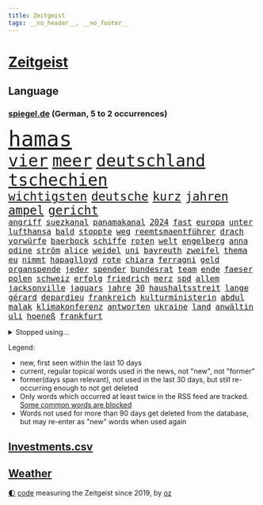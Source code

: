 ```yaml
---
title: Zeitgeist
tags: __no_header__, __no_footer__
---
```


# [Zeitgeist](https://oliz.io/zeitgeist/)

## Language

<h3><a href="https://www.spiegel.de" target="_blank">spiegel.de</a> (German, 5 to 2 occurrences)</h3>
<p style="font-family:monospace">
<span style="font-size:32pt"><a href="news_links.html#hamas" class="current">hamas</a></span>
<br>
<span style="font-size:25pt"><a href="news_links.html#vier" class="current">vier</a></span>
<span style="font-size:25pt"><a href="news_links.html#meer" class="current">meer</a></span>
<span style="font-size:25pt"><a href="news_links.html#deutschland" class="current">deutschland</a></span>
<span style="font-size:25pt"><a href="news_links.html#tschechien" class="current">tschechien</a></span>
<br>
<span style="font-size:18pt"><a href="news_links.html#wichtigsten" class="current">wichtigsten</a></span>
<span style="font-size:18pt"><a href="news_links.html#deutsche" class="current">deutsche</a></span>
<span style="font-size:18pt"><a href="news_links.html#kurz" class="current">kurz</a></span>
<span style="font-size:18pt"><a href="news_links.html#jahren" class="current">jahren</a></span>
<span style="font-size:18pt"><a href="news_links.html#ampel" class="current">ampel</a></span>
<span style="font-size:18pt"><a href="news_links.html#gericht" class="current">gericht</a></span>
<br>
<span style="font-size:12pt"><a href="news_links.html#angriff" class="current">angriff</a></span>
<span style="font-size:12pt"><a href="news_links.html#suezkanal" class="current">suezkanal</a></span>
<span style="font-size:12pt"><a href="news_links.html#panamakanal" class="new">panamakanal</a></span>
<span style="font-size:12pt"><a href="news_links.html#2024" class="current">2024</a></span>
<span style="font-size:12pt"><a href="news_links.html#fast" class="current">fast</a></span>
<span style="font-size:12pt"><a href="news_links.html#europa" class="current">europa</a></span>
<span style="font-size:12pt"><a href="news_links.html#unter" class="current">unter</a></span>
<span style="font-size:12pt"><a href="news_links.html#lufthansa" class="current">lufthansa</a></span>
<span style="font-size:12pt"><a href="news_links.html#bald" class="current">bald</a></span>
<span style="font-size:12pt"><a href="news_links.html#stoppte" class="current">stoppte</a></span>
<span style="font-size:12pt"><a href="news_links.html#weg" class="current">weg</a></span>
<span style="font-size:12pt"><a href="news_links.html#reemtsmaentführer" class="new">reemtsmaentführer</a></span>
<span style="font-size:12pt"><a href="news_links.html#drach" class="new">drach</a></span>
<span style="font-size:12pt"><a href="news_links.html#vorwürfe" class="current">vorwürfe</a></span>
<span style="font-size:12pt"><a href="news_links.html#baerbock" class="current">baerbock</a></span>
<span style="font-size:12pt"><a href="news_links.html#schiffe" class="current">schiffe</a></span>
<span style="font-size:12pt"><a href="news_links.html#roten" class="current">roten</a></span>
<span style="font-size:12pt"><a href="news_links.html#welt" class="current">welt</a></span>
<span style="font-size:12pt"><a href="news_links.html#engelberg" class="new">engelberg</a></span>
<span style="font-size:12pt"><a href="news_links.html#anna" class="current">anna</a></span>
<span style="font-size:12pt"><a href="news_links.html#odine" class="new">odine</a></span>
<span style="font-size:12pt"><a href="news_links.html#ström" class="new">ström</a></span>
<span style="font-size:12pt"><a href="news_links.html#alice" class="current">alice</a></span>
<span style="font-size:12pt"><a href="news_links.html#weidel" class="current">weidel</a></span>
<span style="font-size:12pt"><a href="news_links.html#uni" class="current">uni</a></span>
<span style="font-size:12pt"><a href="news_links.html#bayreuth" class="current">bayreuth</a></span>
<span style="font-size:12pt"><a href="news_links.html#zweifel" class="current">zweifel</a></span>
<span style="font-size:12pt"><a href="news_links.html#thema" class="current">thema</a></span>
<span style="font-size:12pt"><a href="news_links.html#eu" class="current">eu</a></span>
<span style="font-size:12pt"><a href="news_links.html#nimmt" class="current">nimmt</a></span>
<span style="font-size:12pt"><a href="news_links.html#hapaglloyd" class="new">hapaglloyd</a></span>
<span style="font-size:12pt"><a href="news_links.html#rote" class="current">rote</a></span>
<span style="font-size:12pt"><a href="news_links.html#chiara" class="current">chiara</a></span>
<span style="font-size:12pt"><a href="news_links.html#ferragni" class="new">ferragni</a></span>
<span style="font-size:12pt"><a href="news_links.html#geld" class="current">geld</a></span>
<span style="font-size:12pt"><a href="news_links.html#organspende" class="new">organspende</a></span>
<span style="font-size:12pt"><a href="news_links.html#jeder" class="current">jeder</a></span>
<span style="font-size:12pt"><a href="news_links.html#spender" class="current">spender</a></span>
<span style="font-size:12pt"><a href="news_links.html#bundesrat" class="current">bundesrat</a></span>
<span style="font-size:12pt"><a href="news_links.html#team" class="current">team</a></span>
<span style="font-size:12pt"><a href="news_links.html#ende" class="current">ende</a></span>
<span style="font-size:12pt"><a href="news_links.html#faeser" class="current">faeser</a></span>
<span style="font-size:12pt"><a href="news_links.html#polen" class="current">polen</a></span>
<span style="font-size:12pt"><a href="news_links.html#schweiz" class="current">schweiz</a></span>
<span style="font-size:12pt"><a href="news_links.html#erfolg" class="current">erfolg</a></span>
<span style="font-size:12pt"><a href="news_links.html#friedrich" class="current">friedrich</a></span>
<span style="font-size:12pt"><a href="news_links.html#merz" class="current">merz</a></span>
<span style="font-size:12pt"><a href="news_links.html#spd" class="current">spd</a></span>
<span style="font-size:12pt"><a href="news_links.html#allem" class="current">allem</a></span>
<span style="font-size:12pt"><a href="news_links.html#jacksonville" class="new">jacksonville</a></span>
<span style="font-size:12pt"><a href="news_links.html#jaguars" class="new">jaguars</a></span>
<span style="font-size:12pt"><a href="news_links.html#jahre" class="current">jahre</a></span>
<span style="font-size:12pt"><a href="news_links.html#30" class="current">30</a></span>
<span style="font-size:12pt"><a href="news_links.html#haushaltsstreit" class="current">haushaltsstreit</a></span>
<span style="font-size:12pt"><a href="news_links.html#lange" class="current">lange</a></span>
<span style="font-size:12pt"><a href="news_links.html#gérard" class="new">gérard</a></span>
<span style="font-size:12pt"><a href="news_links.html#depardieu" class="new">depardieu</a></span>
<span style="font-size:12pt"><a href="news_links.html#frankreich" class="current">frankreich</a></span>
<span style="font-size:12pt"><a href="news_links.html#kulturministerin" class="new">kulturministerin</a></span>
<span style="font-size:12pt"><a href="news_links.html#abdul" class="current">abdul</a></span>
<span style="font-size:12pt"><a href="news_links.html#malak" class="new">malak</a></span>
<span style="font-size:12pt"><a href="news_links.html#klimakonferenz" class="current">klimakonferenz</a></span>
<span style="font-size:12pt"><a href="news_links.html#antworten" class="current">antworten</a></span>
<span style="font-size:12pt"><a href="news_links.html#ukraine" class="current">ukraine</a></span>
<span style="font-size:12pt"><a href="news_links.html#land" class="current">land</a></span>
<span style="font-size:12pt"><a href="news_links.html#anwältin" class="current">anwältin</a></span>
<span style="font-size:12pt"><a href="news_links.html#uli" class="current">uli</a></span>
<span style="font-size:12pt"><a href="news_links.html#hoeneß" class="current">hoeneß</a></span>
<span style="font-size:12pt"><a href="news_links.html#frankfurt" class="current">frankfurt</a></span>
</p>
<details>
<summary>Stopped using...</summary>
<p class="former" style="font-size:12pt">
beobachtet(1150) nötig(1150) gründer(1149) prüfung(1149) eskalation(1148) gestohlen(1148) umfeld(1148) gefasst(1147) geholfen(1147) klagen(1147) modelle(1147) vermutlich(1147) 100000(1146) 2000(1146) aussicht(1146) strafen(1146) and(1145) berühmt(1145) dauerhaft(1145) demokraten(1145) klimaneutral(1145) landesregierung(1145) reformen(1145) uhr(1145) zählt(1145) enorm(1144) frankfurter(1144) präsentieren(1144) spanier(1144) stich(1144) überwinden(1144) arbeitsplatz(1143) bedenken(1143) enttäuscht(1143) kollaps(1143) mahnt(1143) queen(1143) stürmer(1143) verschoben(1143) öffnen(1143) betreiber(1142) facebook(1142) gemeinden(1142) kalifornien(1142) kennt(1142) männern(1142) niveau(1142) 2016(1141) bundespolizei(1141) chelsea(1141) hinterlassen(1141) klare(1141) kämpfer(1141) leute(1141) lüge(1141) regisseur(1141) wolfsburg(1141) flugzeuge(1140) sonne(1140) bitten(1139) deutet(1139) seitdem(1139) trainiert(1139) verdachts(1139) ausbau(1138) menge(1138) schlimmsten(1138) appell(1137) bekämpfen(1137) freut(1137) hubertus(1137) islamischen(1137) mengen(1137) west(1137) august(1136) nord(1136) riss(1136) starken(1136) suspendiert(1136) üben(1136) aufgegeben(1135) belarussische(1135) bloß(1135) demokratische(1135) entscheidenden(1135) ii(1135) siegen(1135) zählen(1135) hans(1134) tokio(1134) litauen(1133) rat(1133) werke(1133) achten(1131) bundesstaat(1131) käufer(1131) störung(1129) verspielt(1129) betont(1128) euparlament(1128) gefragt(1128) herr(1128) form(1127) porsche(1126) verbessert(1126) entwickeln(1125) königin(1125) tragödie(1125) schießen(1123) wien(1123) erwischt(1122) dein(1121) eigenes(1119) teilnahme(1119) apps(1116) istanbul(1116) vorwürfen(1115) erstochen(1112) besteht(1108) georg(1107) uhaft(1107) teilt(1106) staatlichen(1101) elizabeth(1097) bewegt(1096) einblicke(1091) rakete(1086) flog(1076) polizeiruf(1050) lehrerin(1017) notstand(1001) angebote(965) airline(951) lediglich(926) waldbrände(920) flohen(902) zerstörte(888) djoković(881) kroatien(881) australischen(864) weibliche(846) zerstörten(845) befürwortet(835) ali(830) drauf(823) preiserhöhungen(811) getöteten(807) gehälter(806) hawaii(806) irritiert(806) eindeutig(805) gefiel(801) erreichte(797) offene(796) spiegelkorrespondent(789) großbank(784) australiens(780) rwe(780) energiekosten(778) gefeuert(777) russisches(753) unbekannter(752) geringer(739) schärfere(735) auge(734) laura(732) energiekonzern(729) mache(728) einziger(722) kretschmann(720) sank(720) angekündigte(715) beschossen(714) pink(714) kriegs(713) kanzlers(708) klappt(706) propaganda(701) geschah(696) verpflichtung(687) krim(684) großbrand(680) explosionen(677) lohnen(662) 2014(661) abseits(644) benötigt(640) 98(638) absagen(638) fluss(636) beschuss(634) besetzte(630) arbeitszeit(628) nebenbei(627) töchter(622) kasse(614) rezession(614) bewusst(613) saporischschja(612) braunschweig(604) kalt(602) bezeichnen(600) auslöser(593) drohe(593) haare(589) spannung(587) weitermachen(585) nachfolgerin(583) besetzen(580) versöhnung(571) el(566) prominenten(562) mordfall(561) zunahme(556) grünenpolitikerin(553) 110(548) budapest(546) debattiert(546) grundschule(538) 54(537) lob(536) irgendwann(534) 86(533) finde(525) ängste(522) feuert(518) demenz(515) nahrung(515) kostete(513) riesig(510) erdbeben(509) erlegen(504) berlinneukölln(500) fassungslos(500) effekt(490) tode(487) island(485) offenlegen(484) notruf(481) werben(479) beseitigt(475) führten(473) sperren(469) hände(466) ukrainerusslandnews(465) größeres(462) herunter(459) gott(456) klettert(455) gerechtfertigt(451) lettland(451) ausgestattet(438) praktisch(434) winzer(434) spiegelrecherche(432) branchen(430) sohnes(427) kurzen(424) persönlichen(424) kompliziert(422) immobilienkonzern(420) adidas(419) direktor(418) knappe(413) ausgegeben(410) angewiesen(407) baustellen(399) eric(390) beantragen(387) apples(378) adolf(377) credit(376) suisse(376) trotzen(376) 21jährige(375) 4(375) singt(374) reichlich(372) siemens(368) stimmten(368) verdoppeln(367) skepsis(365) roland(363) 1991(362) interviews(362) landesweiten(362) saarlouis(362) technische(359) verbannt(357) wiederholen(354) erheblichen(350) marcel(349) erstickt(348) muster(347) emails(346) hürde(346) kandidieren(346) steine(346) leblos(344) verschafft(343) escooter(340) konzernchef(336) lockt(336) einkaufszentrum(335) nhl(335) sensation(334) aggressiv(333) nepal(333) überflüssig(329) beliebter(328) geschwister(328) gegründet(327) prozesse(325) ausstand(324) csupolitiker(324) forscherteam(324) immobilienpreise(322) satellitenbild(322) djirsarai(321) fdpgeneralsekretär(321) aussieht(320) komplizierten(320) sammlung(320) herstellers(319) täglichen(319) grünenchefin(318) statistik(318) eiltempo(317) erlag(316) freier(314) gedenken(314) fernando(312) initiative(312) alcaraz(310) konto(309) attackierte(307) autofahren(307) umfasst(307) leon(306) steigert(303) ausgerufen(302) angestiegen(301) gedemütigt(301) schwache(301) neunzigerjahren(299) nicolas(299) eskalierte(297) inseln(297) insekten(294) stürmte(293) handwerker(292) segelboot(291) 46(290) tarifverhandlungen(288) baltikum(285) ministerpräsidenten(282) dienen(281) toll(281) weltmeisterin(279) dfbpokal(278) leiterin(277) zaun(277) ausflug(276) einheimischen(276) premiers(276) politikwissenschaftler(274) sportliche(273) komplizen(271) umstellung(270) 30000(269) genervt(269) amtskollege(268) ausweitung(265) trinkwasser(264) akkus(262) beeinflussen(259) gewartet(259) saisonstart(259) slowenien(257) obduziert(255) mutterkonzern(254) regulierung(254) ungeklärt(254) 55jährige(253) denkmal(251) hohes(251) tatwaffe(250) sterbehilfe(249) france(247) beides(245) bundesverwaltungsgericht(244) ticket(243) verblüffenden(242) wrack(242) geflüchtet(241) gegenwind(241) kaufkraft(241) social(241) unterschiede(241) kampfjet(240) schließung(240) aktueller(239) linkspartei(239) einspruch(238) obduktion(238) portal(238) wohnen(238) defekt(237) angeschossen(236) schnellere(236) bijan(235) länderspiele(235) ubs(234) breites(233) eintreffen(232) zentrales(232) linkenchef(231) tauben(231) solar(229) konzentrieren(228) fußballverband(227) minderjähriger(223) schulze(223) sponsor(223) wärmepumpe(223) renommierter(222) samuel(222) experiment(221) lina(220) einsturz(217) gegend(217) prämien(217) chips(216) eingeschlagen(216) usamerikanische(216) beleidigung(215) geflüchteter(215) münchens(215) unterschiedlichen(215) gedenkt(214) normalen(214) hessens(213) heimatstadt(212) kfw(212) spürt(212) eskalieren(211) tennisspielerin(211) votum(208) arktis(207) mohamed(207) notarzt(207) ken(204) aufgerollt(203) begleitete(203) dir(203) waldbränden(203) unzureichend(202) innovation(201) genießen(200) attraktion(199) selbstversuch(198) dienste(197) mühe(197) umbenennung(197) benannt(195) lüneburg(195) rechter(195) besiegte(194) heiklen(194) nötigen(194) dreifach(193) uskapitol(191) verwechselt(191) motto(190) schwärmt(190) vergabe(190) blockt(189) energieintensive(188) yeboah(188) blume(187) inhaftierte(187) mohammed(187) brannte(185) kalifornischen(185) acker(184) finger(184) jüdischer(183) länderspiel(183) gewannen(182) gesellschaftlichen(180) aussah(179) mobilität(179) scharfen(179) erneuerbarer(178) wuchs(178) scott(177) brandstiftung(176) befragt(175) einbestellt(175) ätna(174) einziehen(173) entgehen(173) schlepper(173) rumort(172) titelgewinn(172) menschlicher(171) schlagersängerin(171) verdächtig(171) wirtschaftlich(171) amazongründer(170) schwieg(170) unterschiedliche(170) erkennt(169) gasspeicher(169) talente(169) unterschied(169) budget(168) 77(166) abgewehrt(166) flugbetrieb(166) leichte(166) passende(164) intensive(163) lieb(163) rasen(163) like(162) philosoph(162) installation(161) wiederentdeckt(161) fernwärme(160) richtlinien(160) defensive(158) motorrad(158) plattformen(158) vorbilder(158) 35jährigen(157) tatverdächtig(157) unterhalb(157) vorsaison(156) lebend(155) versammlung(153) 30jähriger(152) fraktionschefin(152) rechtsradikalen(152) gleichermaßen(151) hinziehen(151) kuriosen(151) stellenabbau(151) toronto(151) geparkten(150) hessische(150) verlief(150) benachteiligt(149) ehre(148) feierabend(148) lebenshaltungskosten(148) flüchtlingen(147) händen(147) monatelangem(147) saudischer(147) vertrauter(146) lud(145) schnappt(145) mobilfunknetz(144) bewerbungen(143) energy(143) queere(143) chipfabrik(142) luka(142) länderspielen(142) benötigten(141) besiegen(140) geteilt(139) parteifreunde(139) vorrücken(139) ausgestorben(138) effizienter(137) oktoberfest(137) nachvollziehbar(136) victoria(136) verfilmt(135) krankenhauses(134) mitschüler(134) schlaganfall(134) schwitzen(134) 20jähriger(133) winzige(133) schmerzhaft(132) vorort(132) wertschätzung(132) k(131) strotzt(131) zelt(131) diskriminierung(130) zweitgrößten(130) beeinträchtigen(129) bestseller(129) gasriesen(128) varianten(128) winfried(128) highway(127) polizeistreife(127) service(127) häfen(126) geistliche(125) handlungsbedarf(125) industriestrompreis(125) lösten(125) wahlkommission(125) planet(124) zehnmal(124) aggressives(123) carolin(123) georgia(123) immobilienmarkt(123) islamistische(123) megan(123) designer(122) forschern(122) skurriler(122) black(121) architektur(120) behandeln(119) garantien(119) pyrotechnik(118) terroranschläge(118) flächen(117) fremde(117) rekordtransfer(117) signale(117) marihuana(116) demonstrant(115) kleidungsstück(115) treppe(115) fester(114) harmonie(114) ökonomisch(114) bereitstellen(113) flüchtet(113) erwischte(112) impfung(112) kamikazedrohnen(112) pennsylvania(112) künstlerinnen(110) voigt(110) durchschnittliche(109) gezündet(108) ideologie(108) liebeskummer(108) rapinoe(108) erkämpften(107) riskanten(107) schreckt(106) kraftwerke(105) strafrechtlich(105) topteams(105) winde(105) fing(104) kiesewetter(104) akute(103) bewaffnet(103) hot(103) recklinghausen(103) ausnahmezustand(102) fußballerin(102) initiatoren(102) rettungswagen(102) roderich(102) öffentlicher(102) arizona(101) austragen(101) dfbkader(101) geschätzt(101) us(101) alaska(99) arbeitsvertrag(99) fahrschein(99) jüdisches(99) ehrung(98) empfindet(98) erfolgreicher(98) exfrau(98) hilfsorganisationen(98) inhaber(98) verkehrsunfall(98) friedensnobelpreisträgerin(97) rekordjahr(97) unterschieden(97) gebildet(96) hindernis(95) kanarische(95) siri(95) chefinnen(94) ablehnen(93) festnetz(92) künstlerischen(92) lackiert(92) entsorgen(91) fünfjährige(91) gezerre(90) hundebesitzer(90) insider(90) jahresbericht(90) leinwand(90) rennstrecke(90) wework(90) außerordentlichen(89) mobiltelefone(89) ruder(89) superreiche(89) verkohlte(89) beute(88) durchbrochen(88) exminister(88) kundin(88) notübernahme(88) verzehr(88) baku(87) bedürfnisse(87) burkina(87) entwicklungsministerin(87) faso(87) flugbereitschaft(87) gräueltaten(87) joseph(87) svenja(87) terminen(87) erklommen(86) gekürzt(86) jared(86) leto(86) trotzte(86) bierhoff(85) bundesdatenschutzbeauftragte(85) ferne(85) füllkrug(85) heidelberger(85) michigan(85) niclas(85) schärfste(85) webbteleskops(85) windenergie(85) betrunkene(84) endgültigen(84) rufe(84) spieltagen(84) vielfach(84) anker(83) arzneimittelproduktion(83) auswärts(83) autobranche(83) coole(83) erbgut(83) kinohit(83) lost(83) radman(83) virales(83) arbeitszeiterfassung(82) gemäß(82) rtlmoderator(82) schusswaffenangriff(82) steuerbetrug(82) ursprünglichen(82) beliebtesten(81) gegriffen(81) harald(81) mangelhafte(81) modernisierung(81) patientendaten(81) scharfschützengewehren(81) sitzungen(81) ötzi(81) aktienrente(80) betrunken(80) bombenanschlag(80) bundespartei(80) hansgeorg(80) maaßen(80) reporters(80) sarkozy(80) stromkosten(80) würzburg(80) bghurteil(79) schärfer(79) väter(79) 52jährige(78) bootsfahrt(78) davide(78) disziplin(78) jugendstrafe(78) katzen(78) nintendo(78) spezialeinheit(78) erweitern(77) eugesetz(77) heutzutage(77) algorithmen(76) hamsterrad(76) hymne(76) reformiert(76) staatsangehörigkeit(76) verbrannte(76) tatverdacht(75) umbringen(75) verpflichtungen(75) verschleiern(75) atomkraftwerke(74) deborah(74) gelesen(74) gewässern(74) herauszuholen(74) kussskandal(74) neuling(74) spdgeneralsekretär(74) unvorstellbar(74) uswahl(74) chemieindustrie(73) diebstählen(73) dringenden(73) eisernen(73) monarchen(73) umwerfend(73) berechnen(72) fußballfans(72) kundinnen(72) seht(72) staatsbibliothek(72) dončić(71) festhält(71) kussattacke(71) moderatorin(71) privatfernsehen(71) staatsschulden(71) strompreis(71) versenkte(71) achtzigerjahren(70) dallas(70) darstellen(70) herkunftsländern(70) kebekus(70) spannende(70) streamen(70) bundesverkehrsminister(69) charité(69) energisch(69) funde(69) herzprobleme(69) sardinien(69) beantworten(68) gravierend(68) irrsinn(68) people(68) wurm(68) 12000(67) 2001(67) biopic(67) chili(67) hazel(67) jährt(67) mikrochip(67) rage(67) auszahlen(66) bischof(66) friedens(66) morddrohungen(66) ohio(66) rehabilitiert(66) beckmann(65) bergkarabach(65) comedian(65) dozent(65) ludwigshafen(65) too(65) zweijährige(65) 133(64) eingeschränkt(64) klischee(64) paddelte(64) wehrpflicht(64) heinsberg(63) holocaustüberlebende(63) identifizierung(63) infos(63) krause(63) kürt(63) lehramtsstudium(63) nachnominiert(63) nevada(63) scholz'(63) sevilla(63) g7(62) heimspiel(62) lindert(62) töteten(62) entziehen(61) harrte(61) personenschützer(61) umweltschützern(61) außergewöhnliche(60) befristungen(60) doppelmoral(60) luftraums(60) namensänderung(60) umkleidekabine(60) verblüffend(60) berüchtigten(59) mehrmals(59) norderney(59) polizeiauto(59) polyamore(59) pressefreiheit(59) sportwelt(59) stromsteuer(59) atomschlag(58) humoristen(58) klangvollen(58) längerem(58) lösegeld(58) spezialkräften(58) weitreichenden(58) antisemitischer(57) kenntnis(57) sportlich(57) verbrachte(57) 9/11(56) chat(56) stücke(56) unausweichlich(56) verbrennungen(56) veteranentag(56) betriebsrat(55) flüchtig(55) geröll(55) haakon(55) naomi(55) nflspiel(55) revolutionswächter(55) schotten(55) verschlossenen(55) bay(54) benennen(54) egger(54) hausaufgaben(54) kampfgebiet(54) linden(54) mitbringen(54) nationalsozialisten(54) osteuropa(54) rekordbüchern(54) anhaltend(53) bahnsteig(53) bahnstrecke(53) erzrivale(53) geiselnehmer(53) gelebt(53) komiker(53) zerstörerische(53) aufgeteilt(52) beherbergen(52) brandstifter(52) eusanktionen(52) feuerwehreinsatz(52) massives(52) surft(52) verzweifeln(52) angehende(51) vertreibung(51) weinen(51) flieht(50) saisonniederlage(50) schulhof(50) zugstrecke(50) affen(49) blinder(49) handynetzes(49) helmutkohlallee(49) kloster(49) mobbing(49) tournee(49) trail(49) usstar(49) verschanzt(49) 41jährige(48) abgasnorm(48) abzugeben(48) einiger(48) flüchtlingsunterkunft(48) fürst(48) interaktive(48) nassen(48) northern(48) nähern(48) rekordzahl(48) tabellenkeller(48) antiterroroperation(47) bundesstaaten(47) chatgpthersteller(47) einflussreichen(47) loriot(47) medizinische(47) vereins(47) vorführt(47) armenischen(46) aspekte(46) bist(46) botschaftspersonal(46) familiäre(46) gerechnet(46) kanadier(46) nervös(46) salman(46) scharen(46) studierendenwerk(46) 74jährige(45) fassung(45) finals(45) fuhren(45) üppigen(45) bundestagspräsidentin(44) bärbel(44) gesiegt(44) hackerangriff(44) haftbefehle(44) insektensterben(44) radikaler(44) spielfeld(44) ausgebauten(43) del(43) jordanien(43) psgfans(43) schuften(43) wohlbefinden(43) 38jährige(42) fassade(42) gespeichert(42) guerreiro(42) klassenzimmer(42) raphaël(42) sicherheitsvorkehrungen(42) zusammenstöße(42) gummersbach(41) hurricane(41) leipziger(41) entkommt(40) mehrarbeit(40) porträtiert(40) rebellieren(40) verhungert(40) 24jähriger(39) 25jährige(39) förderbank(39) offline(39) allheilmittel(38) elbtunnel(38) enormer(38) eubeitritt(38) mittelfeldspieler(38) portion(38) rechtspopulistische(38) terrors(38) wiedervereinigung(38) überraschende(38) asylbewerberunterkunft(37) biss(37) literarische(37) streifenwagen(37) teilung(37) demontiert(36) jugendklub(36) terroristische(36) thronfolger(36) überdurchschnittliches(36) dunklen(35) finanzhilfen(35) israel/gaza(35) langjähriger(35) medium(35) milliardenschwerer(35) zeitinterview(35) autozulieferer(34) blutvergießen(34) demokratin(34) israelfeindliche(34) kaufhaus(34) ministerpräsidentenkonferenz(34) neukölln(34) rennstall(34) strandet(34) tatorts(34) vorindustriellen(34) antreibt(33) auswerten(33) draisaitl(33) edmonton(33) eingefahren(33) gibson(33) oilers(33) parallele(33) riegelt(33) steuerreform(33) beziehungsstreit(32) interne(32) panzerabwehrrakete(32) server(32) werft(32) bombardement(31) container(31) diplomatin(31) entstehung(31) palästinenserin(31) rechtsextrem(31) waschen(31) gescheiterte(30) hamasüberfall(30) late(30) maren(30) muslimischen(30) nächten(30) ratlos(30) sicherheitsexperten(30) todesopfern(30) hilfsgelder(29) kehrte(29) lokalpolitiker(29) schlussphase(29) schwächelnden(29) vage(29) abtreten(28) angeschlagen(28) benannten(28) kingdom(28) niedrige(28) spiegelreporterin(28) 1985(27) adania(27) antiisraelische(27) buchmesse(27) engen(27) gedrückt(27) geschleust(27) israelfeinde(27) plattenfirma(27) remmos(27) shibli(27) 20jährigen(26) kampfbrigade(26) konstruktiv(26) misslang(26) oberstdorf(26) rathäuser(26) solange(26) tagebuch(26) verlauf(26) zeitfenster(26) zugunsten(26) einwohnern(25) holger(25) hollywoodstars(25) israelnews(25) jüdinnen(25) rafah(25) rechtfertigung(25) rune(25) sympathien(25) tennisprofi(25) tvjournalist(25) bahndamm(24) gütersparte(24) haifa(24) inneneinrichtung(24) nacktem(24) oberkörper(24) patriots(24) schafe(24) schleuserrings(24) tories(24) anklagen(23) bezahlkarte(23) business(23) debattieren(23) fdppolitikerin(23) flag(23) höchstem(23) trällern(23) tunnelsystem(23) agiert(22) ausruf(22) autolobby(22) eignen(22) israelisches(22) machbare(22) applezulieferer(21) deutschlandreise(21) endura(21) foxconn(21) schranke(21) tatortvote(21) vaude(21) verwenden(21) absichern(20) anleihen(20) apparat(20) beihilfe(20) beirut(20) hilfslieferungen(20) kanaren(20) odyssee(20) verschollenes(20) überholmanöver(20) angegriffene(19) hoffnungslosigkeit(19) sonderzahlung(19) wandergruppe(19) 1938(18) alaa(18) betroffener(18) frachterkollision(18) hasst(18) koordinator(18) küssen(18) mindeststeuer(18) planungsbeschleunigung(18) unterzeichner(18) zurückkehrte(18) abgefahren(17) charts(17) notwendigkeit(17) strategien(17) toben(17) tochterfirma(17) 1966(16) auftraggeber(16) blutdruck(16) hamasstellungen(16) woanders(16) angeschlagene(15) atef(15) dortmunds(15) grauen(15) mitgestalten(15) präsidentschaftsbewerbung(15) schmutzige(15) verschleppung(15) cnninterview(14) gesurft(14) klebt(14) quadrat(14) raptors(14) aktionäre(13) aufschluss(13) ausführlich(13) ghana(13) marc(13) sabine(13) terminplanung(13) kritischer(12) kulturszene(12) mär(12) streaming(12) windkraftkrise(12) anwar(11) ghazi(11) israelhamas(11) komfortzone(11) mangelhaft(11) perry(11) stefanos(11)
</p>
</details>
<p>Legend:
<ul>
<li><span class="new">new</span>, first seen within the last 10 days</li>
<li><span class="current">current</span>, regular topical words used in the news, not "new", not "former"</li>
<li><span class="former">former(days span relevant)</span>, not used in the last 30 days, but still re-occurring enough to not get deleted</li>
<li>Only words which occurred at least twice in the RSS feed are tracked. <a href="language/filters.py">Some common words are blocked</a></li>
<li>Words not used for more than 90 days get deleted from the database, but may re-enter as "new" words when used again</li>
</ul>
</p>

## [Investments](investments.html)[.csv](investments.csv)

## [Weather](weather.html)

<footer>
<a href="javascript:toggleTheme()" class="nav">🌓</a>
<a href="https://github.com/ooz/zeitgeist">code</a> measuring the Zeitgeist since 2019, by <a href="https://oliz.io">oz</a>
</footer>
